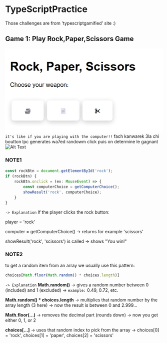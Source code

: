 # TypeScriptPractice
Those challenges are from 'typescriptgamified' site :)
## Game 1: **Play Rock,Paper,Scissors Game**
![Alt Text](Challenge1/images/image.jpeg)
`it's like if you are playing with the computer!!`
fach kanwarek 3la chi boutton lpc generates wa7ed randowm click puis on determine le gagnant
![Alt Text](Challenge1/images/image1.jpeg)

### NOTE1
```ts
const rockBtn = document.getElementById('rock');
if (rockBtn) {
    rockBtn.onclick = (ev: MouseEvent) => {
        const computerChoice = getComputerChoice();
        showResult('rock', computerChoice);
    }
}
```
`-> Explanation`
If the player clicks the rock button:

player = 'rock'

computer = getComputerChoice() → returns for example 'scissors'

showResult('rock', 'scissors') is called → shows "You win!"
### NOTE2
to get a random item from an array we usually use this pattern:
```ts
choices[Math.floor(Math.random() * choices.length)]
```
`-> Explanation`
**Math.random()**
→ gives a random number between 0 (included) and 1 (excluded)
→ `example:` 0.49, 0.72, etc.

**Math.random() * choices.length**
→ multiplies that random number by the array length (3 here)
→ now the result is between 0 and 2.999...

**Math.floor(...)**
→ removes the decimal part (rounds down)
→ now you get either 0, 1, or 2

**choices[...]**
→ uses that random index to pick from the array
→ choices[0] = 'rock', choices[1] = 'paper', choices[2] = 'scissors'